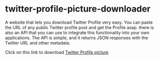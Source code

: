 # twitter-profile-picture-downloader
A website that lets you download Twitter Profile very easy. You can paste the URL of any public Twitter profile post and get the Profile asap. there is also an API that you can use to integrate this functionality into your own applications. The API is simple, and it returns JSON responses with the Twitter URL and other metadata.

Click on this link to download <a href="ssbytes.com/twitter-profile-picture-downloader/">Twitter Profile picture</a>
